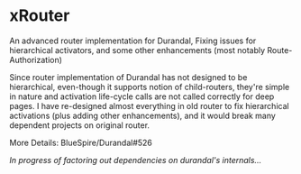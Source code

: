 xRouter
=======

An advanced router implementation for Durandal, Fixing issues for hierarchical activators, and some other enhancements (most notably Route-Authorization)

Since router implementation of Durandal has not designed to be hierarchical, even-though it supports notion of child-routers, they're simple in nature and activation life-cycle calls are not called correctly for deep pages.
I have re-designed almost everything in old router to fix hierarchical activations (plus adding other enhancements), and it would break many dependent projects on original router.

More Details: BlueSpire/Durandal#526


*In progress of factoring out dependencies on durandal's internals...*
